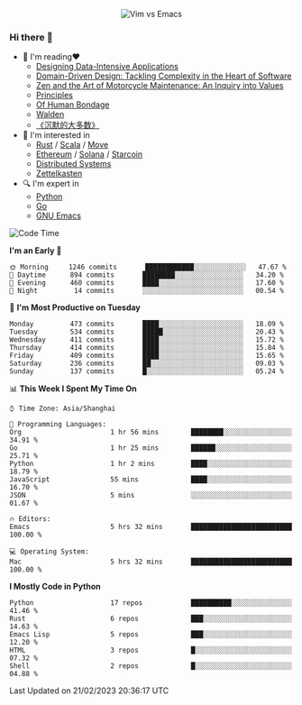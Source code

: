 <p align="center">
    <img src="https://gist.githubusercontent.com/coldnight/e696baffb094e71c96cb302118878eae/raw/40ea5053a6f66cc65f90f437e4173497da225958/banner.gif" alt="Vim vs Emacs" />
</p>

### Hi there 👋

- 📖 I'm reading❤️
    + [Designing Data-Intensive Applications](https://www.oreilly.com/library/view/designing-data-intensive-applications/9781491903063/)
    + [Domain-Driven Design: Tackling Complexity in the Heart of Software](https://www.dddcommunity.org/book/evans_2003/)
    + [Zen and the Art of Motorcycle Maintenance: An Inquiry into Values](https://en.wikipedia.org/wiki/Zen_and_the_Art_of_Motorcycle_Maintenance)
    + [Principles](https://www.principles.com/)
    + [Of Human Bondage](https://en.wikipedia.org/wiki/Of_Human_Bondage)
    + [Walden](https://en.wikipedia.org/wiki/Walden)
    + [《沉默的大多数》](https://en.wikipedia.org/wiki/Silent_majority)
- 🌱 I'm interested in
    + [Rust](https://www.rust-lang.org/) / [Scala](https://www.scala-lang.org/) / [Move](https://github.com/move-language/move/)
    + [Ethereum](https://ethereum.org/en/) / [Solana](https://solana.com/) / [Starcoin](https://github.com/starcoinorg/starcoin)
	+ [Distributed Systems](https://www.linuxzen.com/notes/topics/20200320174417_%E5%88%86%E5%B8%83%E5%BC%8F/)
	+ [Zettelkasten](https://www.linuxzen.com/notes/notes/20220120080920-slip_box/)
- 🔍 I'm expert in
    + [Python](https://www.python.org/)
    + [Go](https://go.dev/)
    + [GNU Emacs](https://www.gnu.org/software/emacs/)

<!--START_SECTION:waka-->
![Code Time](http://img.shields.io/badge/Code%20Time-1%2C908%20hrs%2031%20mins-blue)

**I'm an Early 🐤** 

```text
🌞 Morning     1246 commits       ████████████░░░░░░░░░░░░░   47.67 % 
🌆 Daytime      894 commits       ████████░░░░░░░░░░░░░░░░░   34.20 % 
🌃 Evening      460 commits       ████░░░░░░░░░░░░░░░░░░░░░   17.60 % 
🌙 Night         14 commits       ░░░░░░░░░░░░░░░░░░░░░░░░░   00.54 % 

```
📅 **I'm Most Productive on Tuesday** 

```text
Monday         473 commits       ████░░░░░░░░░░░░░░░░░░░░░   18.09 % 
Tuesday        534 commits       █████░░░░░░░░░░░░░░░░░░░░   20.43 % 
Wednesday      411 commits       ████░░░░░░░░░░░░░░░░░░░░░   15.72 % 
Thursday       414 commits       ████░░░░░░░░░░░░░░░░░░░░░   15.84 % 
Friday         409 commits       ████░░░░░░░░░░░░░░░░░░░░░   15.65 % 
Saturday       236 commits       ██░░░░░░░░░░░░░░░░░░░░░░░   09.03 % 
Sunday         137 commits       █░░░░░░░░░░░░░░░░░░░░░░░░   05.24 % 

```


📊 **This Week I Spent My Time On** 

```text
⌚︎ Time Zone: Asia/Shanghai

💬 Programming Languages: 
Org                      1 hr 56 mins        ████████░░░░░░░░░░░░░░░░░   34.91 % 
Go                       1 hr 25 mins        ██████░░░░░░░░░░░░░░░░░░░   25.71 % 
Python                   1 hr 2 mins         ████░░░░░░░░░░░░░░░░░░░░░   18.79 % 
JavaScript               55 mins             ████░░░░░░░░░░░░░░░░░░░░░   16.70 % 
JSON                     5 mins              ░░░░░░░░░░░░░░░░░░░░░░░░░   01.67 % 

🔥 Editors: 
Emacs                    5 hrs 32 mins       █████████████████████████   100.00 % 

💻 Operating System: 
Mac                      5 hrs 32 mins       █████████████████████████   100.00 % 

```

**I Mostly Code in Python** 

```text
Python                   17 repos            ██████████░░░░░░░░░░░░░░░   41.46 % 
Rust                     6 repos             ███░░░░░░░░░░░░░░░░░░░░░░   14.63 % 
Emacs Lisp               5 repos             ███░░░░░░░░░░░░░░░░░░░░░░   12.20 % 
HTML                     3 repos             █░░░░░░░░░░░░░░░░░░░░░░░░   07.32 % 
Shell                    2 repos             █░░░░░░░░░░░░░░░░░░░░░░░░   04.88 % 

```



 Last Updated on 21/02/2023 20:36:17 UTC
<!--END_SECTION:waka-->
